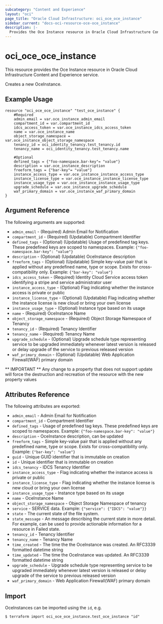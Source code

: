 ```yaml
---
subcategory: "Content and Experience"
layout: "oci"
page_title: "Oracle Cloud Infrastructure: oci_oce_oce_instance"
sidebar_current: "docs-oci-resource-oce-oce_instance"
description: |-
  Provides the Oce Instance resource in Oracle Cloud Infrastructure Content and Experience service
---
```


# oci_oce_oce_instance
This resource provides the Oce Instance resource in Oracle Cloud Infrastructure Content and Experience service.

Creates a new OceInstance.


## Example Usage

```hcl
resource "oci_oce_oce_instance" "test_oce_instance" {
	#Required
	admin_email = var.oce_instance_admin_email
	compartment_id = var.compartment_id
	idcs_access_token = var.oce_instance_idcs_access_token
	name = var.oce_instance_name
	object_storage_namespace = var.oce_instance_object_storage_namespace
	tenancy_id = oci_identity_tenancy.test_tenancy.id
	tenancy_name = oci_identity_tenancy.test_tenancy.name

	#Optional
	defined_tags = {"foo-namespace.bar-key"= "value"}
	description = var.oce_instance_description
	freeform_tags = {"bar-key"= "value"}
	instance_access_type = var.oce_instance_instance_access_type
	instance_license_type = var.oce_instance_instance_license_type
	instance_usage_type = var.oce_instance_instance_usage_type
	upgrade_schedule = var.oce_instance_upgrade_schedule
	waf_primary_domain = var.oce_instance_waf_primary_domain
}
```

## Argument Reference

The following arguments are supported:

* `admin_email` - (Required) Admin Email for Notification
* `compartment_id` - (Required) (Updatable) Compartment Identifier
* `defined_tags` - (Optional) (Updatable) Usage of predefined tag keys. These predefined keys are scoped to namespaces. Example: `{"foo-namespace.bar-key": "value"}` 
* `description` - (Optional) (Updatable) OceInstance description
* `freeform_tags` - (Optional) (Updatable) Simple key-value pair that is applied without any predefined name, type or scope. Exists for cross-compatibility only. Example: `{"bar-key": "value"}` 
* `idcs_access_token` - (Required) Identity Cloud Service access token identifying a stripe and service administrator user
* `instance_access_type` - (Optional) Flag indicating whether the instance access is private or public
* `instance_license_type` - (Optional) (Updatable) Flag indicating whether the instance license is new cloud or bring your own license
* `instance_usage_type` - (Optional) Instance type based on its usage
* `name` - (Required) OceInstance Name
* `object_storage_namespace` - (Required) Object Storage Namespace of Tenancy
* `tenancy_id` - (Required) Tenancy Identifier
* `tenancy_name` - (Required) Tenancy Name
* `upgrade_schedule` - (Optional) Upgrade schedule type representing service to be upgraded immediately whenever latest version is released or delay upgrade of the service to previous released version 
* `waf_primary_domain` - (Optional) (Updatable) Web Application Firewall(WAF) primary domain


** IMPORTANT **
Any change to a property that does not support update will force the destruction and recreation of the resource with the new property values

## Attributes Reference

The following attributes are exported:

* `admin_email` - Admin Email for Notification
* `compartment_id` - Compartment Identifier
* `defined_tags` - Usage of predefined tag keys. These predefined keys are scoped to namespaces. Example: `{"foo-namespace.bar-key": "value"}` 
* `description` - OceInstance description, can be updated
* `freeform_tags` - Simple key-value pair that is applied without any predefined name, type or scope. Exists for cross-compatibility only. Example: `{"bar-key": "value"}` 
* `guid` - Unique GUID identifier that is immutable on creation
* `id` - Unique identifier that is immutable on creation
* `idcs_tenancy` - IDCS Tenancy Identifier
* `instance_access_type` - Flag indicating whether the instance access is private or public
* `instance_license_type` - Flag indicating whether the instance license is new cloud or bring your own license
* `instance_usage_type` - Instance type based on its usage
* `name` - OceInstance Name
* `object_storage_namespace` - Object Storage Namespace of tenancy
* `service` - SERVICE data. Example: `{"service": {"IDCS": "value"}}` 
* `state` - The current state of the file system.
* `state_message` - An message describing the current state in more detail. For example, can be used to provide actionable information for a resource in Failed state.
* `tenancy_id` - Tenancy Identifier
* `tenancy_name` - Tenancy Name
* `time_created` - The time the the OceInstance was created. An RFC3339 formatted datetime string
* `time_updated` - The time the OceInstance was updated. An RFC3339 formatted datetime string
* `upgrade_schedule` - Upgrade schedule type representing service to be upgraded immediately whenever latest version is released or delay upgrade of the service to previous released version 
* `waf_primary_domain` - Web Application Firewall(WAF) primary domain

## Import

OceInstances can be imported using the `id`, e.g.

```
$ terraform import oci_oce_oce_instance.test_oce_instance "id"
```


